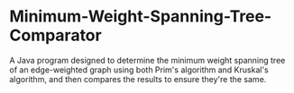 # Minimum-Weight-Spanning-Tree-Comparator
A Java program designed to determine the minimum weight spanning tree of an edge-weighted graph using both Prim's algorithm and Kruskal's algorithm, and then compares the results to ensure they're the same.
